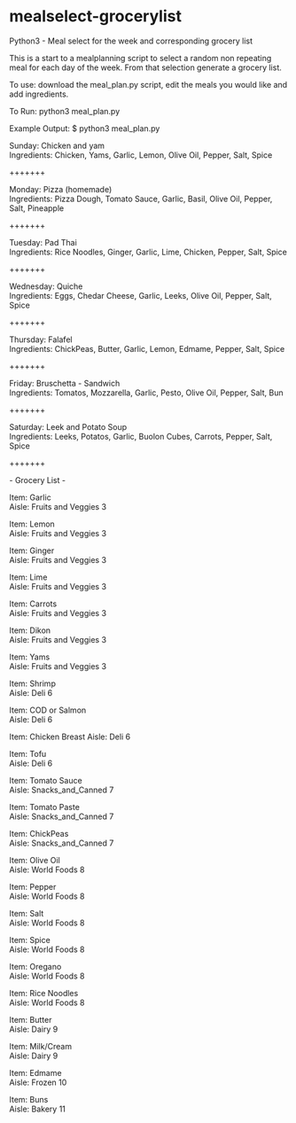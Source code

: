 # mealselect-grocerylist
Python3 - Meal select for the week and corresponding grocery list

This is a start to a mealplanning script to select a random non repeating meal for each day of the week.
From that selection generate a grocery list.

To use:
download the meal_plan.py script, edit the meals you would like and add ingredients.

To Run:
python3 meal_plan.py

Example Output:
$ python3 meal_plan.py

Sunday: Chicken and yam  
Ingredients: Chicken, Yams, Garlic, Lemon, Olive Oil, Pepper, Salt, Spice  

+++++++

Monday: Pizza (homemade)  
Ingredients: Pizza Dough, Tomato Sauce, Garlic, Basil, Olive Oil, Pepper, Salt, Pineapple  

+++++++

Tuesday: Pad Thai  
Ingredients: Rice Noodles, Ginger, Garlic, Lime, Chicken, Pepper, Salt, Spice  

+++++++

Wednesday: Quiche  
Ingredients: Eggs, Chedar Cheese, Garlic, Leeks, Olive Oil, Pepper, Salt, Spice  

+++++++

Thursday: Falafel  
Ingredients: ChickPeas, Butter, Garlic, Lemon, Edmame, Pepper, Salt, Spice  

+++++++

Friday: Bruschetta - Sandwich  
Ingredients: Tomatos, Mozzarella, Garlic, Pesto, Olive Oil, Pepper, Salt, Bun  

+++++++

Saturday: Leek and Potato Soup  
Ingredients: Leeks, Potatos, Garlic, Buolon Cubes, Carrots, Pepper, Salt, Spice  

+++++++

<p> - Grocery List - </p>


Item: Garlic         
Aisle: Fruits and Veggies  3

Item: Lemon          
Aisle: Fruits and Veggies  3

Item: Ginger         
Aisle: Fruits and Veggies  3

Item: Lime           
Aisle: Fruits and Veggies  3

Item: Carrots        
Aisle: Fruits and Veggies  3

Item: Dikon          
Aisle: Fruits and Veggies  3

Item: Yams           
Aisle: Fruits and Veggies  3

Item: Shrimp         
Aisle: Deli                6

Item: COD or Salmon  
Aisle: Deli                6

Item: Chicken Breast
Aisle: Deli                6

Item: Tofu           
Aisle: Deli                6

Item: Tomato Sauce   
Aisle: Snacks_and_Canned   7

Item: Tomato Paste   
Aisle: Snacks_and_Canned   7

Item: ChickPeas      
Aisle: Snacks_and_Canned   7

Item: Olive Oil      
Aisle: World Foods         8

Item: Pepper         
Aisle: World Foods         8

Item: Salt           
Aisle: World Foods         8

Item: Spice          
Aisle: World Foods         8

Item: Oregano        
Aisle: World Foods         8

Item: Rice Noodles   
Aisle: World Foods         8

Item: Butter         
Aisle: Dairy               9

Item: Milk/Cream     
Aisle: Dairy               9

Item: Edmame         
Aisle: Frozen              10

Item: Buns           
Aisle: Bakery              11
